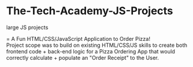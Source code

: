 # The-Tech-Academy-JS-Projects
large JS projects

= A Fun HTML/CSS/JavaScript Application to Order Pizza!  
Project scope was to build on existing HTML/CSS/JS skills to create both frontend code + back-end logic for a Pizza Ordering App 
that would correctly calculate + populate an "Order Receipt" to the User. 
